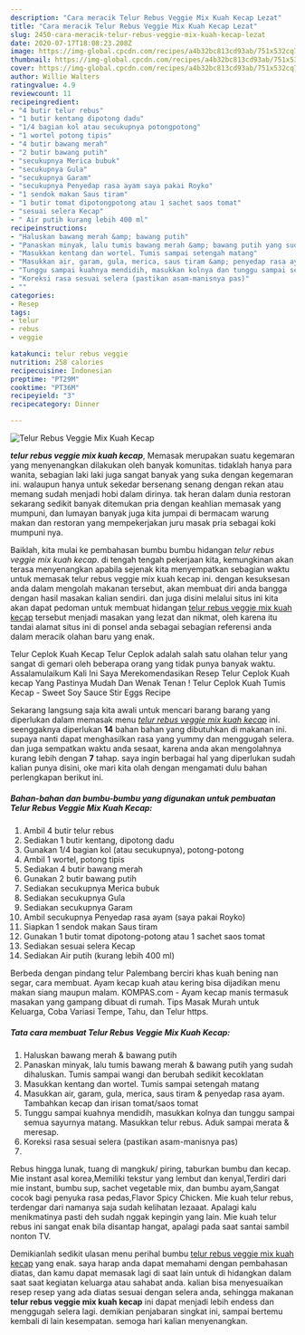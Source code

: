 ```yaml
---
description: "Cara meracik Telur Rebus Veggie Mix Kuah Kecap Lezat"
title: "Cara meracik Telur Rebus Veggie Mix Kuah Kecap Lezat"
slug: 2450-cara-meracik-telur-rebus-veggie-mix-kuah-kecap-lezat
date: 2020-07-17T18:08:23.208Z
image: https://img-global.cpcdn.com/recipes/a4b32bc813cd93ab/751x532cq70/telur-rebus-veggie-mix-kuah-kecap-foto-resep-utama.jpg
thumbnail: https://img-global.cpcdn.com/recipes/a4b32bc813cd93ab/751x532cq70/telur-rebus-veggie-mix-kuah-kecap-foto-resep-utama.jpg
cover: https://img-global.cpcdn.com/recipes/a4b32bc813cd93ab/751x532cq70/telur-rebus-veggie-mix-kuah-kecap-foto-resep-utama.jpg
author: Willie Walters
ratingvalue: 4.9
reviewcount: 11
recipeingredient:
- "4 butir telur rebus"
- "1 butir kentang dipotong dadu"
- "1/4 bagian kol atau secukupnya potongpotong"
- "1 wortel potong tipis"
- "4 butir bawang merah"
- "2 butir bawang putih"
- "secukupnya Merica bubuk"
- "secukupnya Gula"
- "secukupnya Garam"
- "secukupnya Penyedap rasa ayam saya pakai Royko"
- "1 sendok makan Saus tiram"
- "1 butir tomat dipotongpotong atau 1 sachet saos tomat"
- "sesuai selera Kecap"
- " Air putih kurang lebih 400 ml"
recipeinstructions:
- "Haluskan bawang merah &amp; bawang putih"
- "Panaskan minyak, lalu tumis bawang merah &amp; bawang putih yang sudah dihaluskan. Tumis sampai wangi dan berubah sedikit kecoklatan"
- "Masukkan kentang dan wortel. Tumis sampai setengah matang"
- "Masukkan air, garam, gula, merica, saus tiram &amp; penyedap rasa ayam. Tambahkan kecap dan irisan tomat/saos tomat"
- "Tunggu sampai kuahnya mendidih, masukkan kolnya dan tunggu sampai semua sayurnya matang. Masukkan telur rebus. Aduk sampai merata &amp; meresap."
- "Koreksi rasa sesuai selera (pastikan asam-manisnya pas)"
- ""
categories:
- Resep
tags:
- telur
- rebus
- veggie

katakunci: telur rebus veggie 
nutrition: 258 calories
recipecuisine: Indonesian
preptime: "PT29M"
cooktime: "PT36M"
recipeyield: "3"
recipecategory: Dinner

---
```



![Telur Rebus Veggie Mix Kuah Kecap](https://img-global.cpcdn.com/recipes/a4b32bc813cd93ab/751x532cq70/telur-rebus-veggie-mix-kuah-kecap-foto-resep-utama.jpg)

<b><i>telur rebus veggie mix kuah kecap</i></b>, Memasak merupakan suatu kegemaran yang menyenangkan dilakukan oleh banyak komunitas. tidaklah hanya para wanita, sebagian laki laki juga sangat banyak yang suka dengan kegemaran ini. walaupun hanya untuk sekedar bersenang senang dengan rekan atau memang sudah menjadi hobi dalam dirinya. tak heran dalam dunia restoran sekarang sedikit banyak ditemukan pria dengan keahlian memasak yang mumpuni, dan lumayan banyak juga kita jumpai di bermacam warung makan dan restoran yang mempekerjakan juru masak pria sebagai koki mumpuni nya.

Baiklah, kita mulai ke pembahasan bumbu bumbu hidangan <i>telur rebus veggie mix kuah kecap</i>. di tengah tengah pekerjaan kita, kemungkinan akan terasa menyenangkan apabila sejenak kita menyempatkan sebagian waktu untuk memasak telur rebus veggie mix kuah kecap ini. dengan kesuksesan anda dalam mengolah makanan tersebut, akan membuat diri anda bangga dengan hasil masakan kalian sendiri. dan juga disini melalui situs ini kita akan dapat pedoman untuk membuat hidangan <u>telur rebus veggie mix kuah kecap</u> tersebut menjadi masakan yang lezat dan nikmat, oleh karena itu tandai alamat situs ini di ponsel anda sebagai sebagian referensi anda dalam meracik olahan baru yang enak.

Telur Ceplok Kuah Kecap Telur Ceplok adalah salah satu olahan telur yang sangat di gemari oleh beberapa orang yang tidak punya banyak waktu. Assalamulaikum Kali Ini Saya Merekomendasikan Resep Telur Ceplok Kuah kecap Yang Pastinya Mudah Dan Wenak Tenan ! Telur Ceplok Kuah Tumis Kecap - Sweet Soy Sauce Stir Eggs Recipe


Sekarang langsung saja kita awali untuk mencari barang barang yang diperlukan dalam memasak menu <u><i>telur rebus veggie mix kuah kecap</i></u> ini. seenggaknya diperlukan <b>14</b> bahan bahan yang dibutuhkan di makanan ini. supaya nanti dapat menghasilkan rasa yang yummy dan menggugah selera. dan juga sempatkan waktu anda sesaat, karena anda akan mengolahnya kurang lebih dengan <b>7</b> tahap. saya ingin berbagai hal yang diperlukan sudah kalian punya disini, oke mari kita olah dengan mengamati dulu bahan perlengkapan berikut ini.

<!--inarticleads1-->

##### Bahan-bahan dan bumbu-bumbu yang digunakan untuk pembuatan Telur Rebus Veggie Mix Kuah Kecap:

1. Ambil 4 butir telur rebus
1. Sediakan 1 butir kentang, dipotong dadu
1. Gunakan 1/4 bagian kol (atau secukupnya), potong-potong
1. Ambil 1 wortel, potong tipis
1. Sediakan 4 butir bawang merah
1. Gunakan 2 butir bawang putih
1. Sediakan secukupnya Merica bubuk
1. Sediakan secukupnya Gula
1. Sediakan secukupnya Garam
1. Ambil secukupnya Penyedap rasa ayam (saya pakai Royko)
1. Siapkan 1 sendok makan Saus tiram
1. Gunakan 1 butir tomat dipotong-potong atau 1 sachet saos tomat
1. Sediakan sesuai selera Kecap
1. Sediakan  Air putih (kurang lebih 400 ml)


Berbeda dengan pindang telur Palembang berciri khas kuah bening nan segar, cara membuat. Ayam kecap kuah atau kering bisa dijadikan menu makan siang maupun malam. KOMPAS.com - Ayam kecap manis termasuk masakan yang gampang dibuat di rumah. Tips Masak Murah untuk Keluarga, Coba Variasi Tempe, Tahu, dan Telur https. 

<!--inarticleads2-->

##### Tata cara membuat Telur Rebus Veggie Mix Kuah Kecap:

1. Haluskan bawang merah &amp; bawang putih
1. Panaskan minyak, lalu tumis bawang merah &amp; bawang putih yang sudah dihaluskan. Tumis sampai wangi dan berubah sedikit kecoklatan
1. Masukkan kentang dan wortel. Tumis sampai setengah matang
1. Masukkan air, garam, gula, merica, saus tiram &amp; penyedap rasa ayam. Tambahkan kecap dan irisan tomat/saos tomat
1. Tunggu sampai kuahnya mendidih, masukkan kolnya dan tunggu sampai semua sayurnya matang. Masukkan telur rebus. Aduk sampai merata &amp; meresap.
1. Koreksi rasa sesuai selera (pastikan asam-manisnya pas)
1. 


Rebus hingga lunak, tuang di mangkuk/ piring, taburkan bumbu dan kecap. Mie instant asal korea,Memiliki tekstur yang lembut dan kenyal,Terdiri dari mie instant, bumbu sup, sachet vegetable mix, dan bumbu ayam,Sangat cocok bagi penyuka rasa pedas,Flavor Spicy Chicken. Mie kuah telur rebus, terdengar dari namanya saja sudah kelihatan lezaaat. Apalagi kalu menikmatinya pasti deh sudah nggak kepingin yang lain. Mie kuah telur rebus ini sangat enak bila disantap hangat, apalagi pada saat santai sambil nonton TV. 

Demikianlah sedikit ulasan menu perihal bumbu <u>telur rebus veggie mix kuah kecap</u> yang enak. saya harap anda dapat memahami dengan pembahasan diatas, dan kamu dapat memasak lagi di saat lain untuk di hidangkan dalam saat saat kegiatan keluarga atau sahabat anda. kalian bisa menyesuaikan resep resep yang ada diatas sesuai dengan selera anda, sehingga makanan <b>telur rebus veggie mix kuah kecap</b> ini dapat menjadi lebih endess dan menggugah selera lagi. demikian penjabaran singkat ini, sampai bertemu kembali di lain kesempatan. semoga hari kalian menyenangkan.
